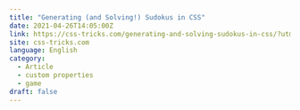 ```yaml
---
title: "Generating (and Solving!) Sudokus in CSS"
date: 2021-04-26T14:05:00Z
link: https://css-tricks.com/generating-and-solving-sudokus-in-css/?utm_medium=RSS&utm_source=news.12bit.vn
site: css-tricks.com
language: English
category:
  - Article
  - custom properties
  - game
draft: false
---
```

